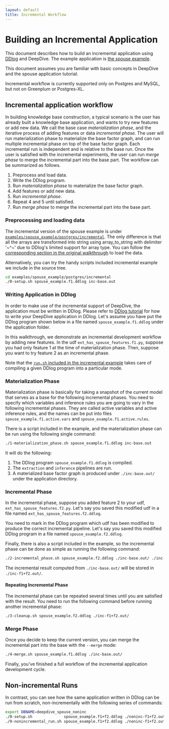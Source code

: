 ```yaml
---
layout: default
title: Incremental Workflow
---
```


# Building an Incremental Application

This document describes how to build an incremental application using [DDlog][] and
DeepDive. The example application is [the spouse example](../basics/walkthrough/walkthrough.html).

This document assumes you are familiar with basic concepts in DeepDive and the
spouse application tutorial.

Incremental workflow is currently supported only on Postgres and MySQL, but not on Greenplum or Postgres-XL.

## Incremental application workflow

In building knowledge base construction, a typical scenario is the user has
already built a knowledge base application, and wants to try new features or add
new data. We call the base case *materialization phase*, and the iterative process
of adding features or data *incremental phase*. The user will run materialization
phase to  materialize the base factor graph, and can run multiple incremental
phase on top of the base factor  graph. Each incremental run is independent and
is relative to the base run. Once the user is satisfied with the incremental
experiments, the user can run  *merge phase* to merge the incremental part into
the base part. The workflow can be summarized as follows.

1. Preprocess and load data.
2. Write the DDlog program.
3. Run *materialization phase* to materialize the base factor graph.
4. Add features or add new data.
5. Run *incremental phase*.
6. Repeat 4 and 5 until satisfied.
7. Run *merge phase* to merge the incremental part into the base part.


### Preprocessing and loading data

The incremental version of the spouse example is under [`examples/spouse_example/postgres/incremental`](https://github.com/HazyResearch/deepdive/tree/master/examples/spouse_example/postgres/incremental).
The only difference is that all the arrays are transformed into string using array_to_string with delimiter '~^~' due to DDlog's limited support for array type.
You can follow the [corresponding section in the original walkthrough](../basics/walkthrough/walkthrough.html#loading_data) to load the data.

Alternatively, you can try the handy scripts included incremental example we include in the source tree.

```bash
cd examples/spouse_example/postgres/incremental
./0-setup.sh spouse_example.f1.ddlog inc-base.out
```


### Writing Application in DDlog

In order to make use of the incremental support of DeepDive, the application must be written in DDlog.
Please refer to [DDlog tutorial][DDlog] for how to write your DeepDive application in DDlog.
Let's assume you have put the DDlog program shown below in a file named `spouse_example.f1.ddlog` under the application folder.

<script src="https://gist-it.appspot.com/github.com/HazyResearch/deepdive/blob/master/examples/spouse_example/postgres/incremental/spouse_example.f1.ddlog?footer=minimal">
</script>

In this walkthrough, we demonstrate an incremental development workflow by adding new features.
In the udf `ext_has_spouse_features.f1.py`, suppose you had only feature 1 at the time of materialization phase.
Then, suppose you want to try feature 2 as an incremental phase.

Note that the [`run.sh` included in the incremental example](https://github.com/HazyResearch/deepdive/blob/master/examples/spouse_example/postgres/incremental/run.sh) takes care of compiling a given DDlog program into a particular mode.


### Materialization Phase

Materialization phase is basically for taking a snapshot of the current model that serves as a base for the following incremental phases.
You need to specify which variables and inference rules you are going to vary in the following incremental phases.
They are called active variables and active inference rules, and the names can be put into files `spouse_example.f1.active.vars` and `spouse_example.f1.active.rules`.

<script src="https://gist-it.appspot.com/github.com/HazyResearch/deepdive/blob/master/examples/spouse_example/postgres/incremental/spouse_example.f1.active.vars?footer=minimal">
</script>

<script src="https://gist-it.appspot.com/github.com/HazyResearch/deepdive/blob/master/examples/spouse_example/postgres/incremental/spouse_example.f1.active.rules?footer=minimal">
</script>

There is a script included in the example, and the materialization phase can be run using the following single command:
```bash
./1-materialization_phase.sh spouse_example.f1.ddlog inc-base.out
```

It will do the following:
1. The DDlog program `spouse_example.f1.ddlog` is compiled.
2. The `extraction` and `inference` pipelines are run.
3. A materialized base factor graph is produced under `./inc-base.out/` under the application directory.


### Incremental Phase

In the incremental phase, suppose you added feature 2 to your udf, `ext_has_spouse_features.f2.py`.
Let's say you saved this modified udf in a file named `ext_has_spouse_features.f2.ddlog`.

<script src="https://gist-it.appspot.com/github.com/HazyResearch/deepdive/blob/master/examples/spouse_example/postgres/incremental/udf/ext_has_spouse_features.f2.py?footer=minimal&slice=27:39">
</script>


You need to mark in the DDlog program which udf has been modified to produce the correct incremental pipeline.
Let's say you saved this modified DDlog program in a file named `spouse_example.f2.ddlog`.

<script src="https://gist-it.appspot.com/github.com/HazyResearch/deepdive/blob/master/examples/spouse_example/postgres/incremental/spouse_example.f2.ddlog?footer=minimal&slice=54:58">
</script>


Finally, there is also a script included in the example, so the incremental phase can be done as simple as running the following command:

```bash
./2-incremental_phase.sh spouse_example.f2.ddlog ./inc-base.out/ ./inc-f1+f2.out/
```

The incremental result computed from `./inc-base.out/` will be stored in `./inc-f1+f2.out/`.


#### Repeating Incremental Phase

The incremental phase can be repeated several times until you are satisfied with the result.
You need to run the following command before running another incremental phase:

```bash
./3-cleanup.sh spouse_example.f2.ddlog ./inc-f1+f2.out/
```


### Merge Phase

Once you decide to keep the current version, you can merge the incremental part into the base with the `--merge` mode:

```bash
./4-merge.sh spouse_example.f1.ddlog ./inc-base.out/
```

Finally, you've finished a full workflow of the incremental application development cycle.


## Non-incremental Runs

In contrast, you can see how the same application written in DDlog can be run from scratch, non-incrementally with the following series of commands:

```bash
export DBNAME=deepdive_spouse_noninc
./0-setup.sh              spouse_example.f1+f2.ddlog ./noninc-f1+f2.out/
./9-nonincremental_run.sh spouse_example.f1+f2.ddlog ./noninc-f1+f2.out/
```


[DDlog]: ../basics/ddlog.html

